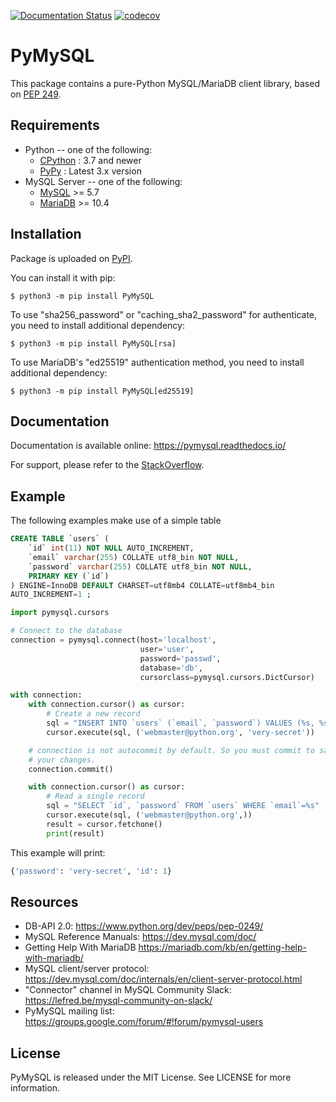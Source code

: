 [![Documentation Status](https://readthedocs.org/projects/pymysql/badge/?version=latest)](https://pymysql.readthedocs.io/)
[![codecov](https://codecov.io/gh/PyMySQL/PyMySQL/branch/main/graph/badge.svg?token=ppEuaNXBW4)](https://codecov.io/gh/PyMySQL/PyMySQL)

# PyMySQL

This package contains a pure-Python MySQL/MariaDB client library, based on [PEP
249](https://www.python.org/dev/peps/pep-0249/).

## Requirements

- Python -- one of the following:
  - [CPython](https://www.python.org/) : 3.7 and newer
  - [PyPy](https://pypy.org/) : Latest 3.x version
- MySQL Server -- one of the following:
  - [MySQL](https://www.mysql.com/) \>= 5.7
  - [MariaDB](https://mariadb.org/) \>= 10.4

## Installation

Package is uploaded on [PyPI](https://pypi.org/project/PyMySQL).

You can install it with pip:

    $ python3 -m pip install PyMySQL

To use "sha256_password" or "caching_sha2_password" for authenticate,
you need to install additional dependency:

    $ python3 -m pip install PyMySQL[rsa]

To use MariaDB's "ed25519" authentication method, you need to install
additional dependency:

    $ python3 -m pip install PyMySQL[ed25519]

## Documentation

Documentation is available online: <https://pymysql.readthedocs.io/>

For support, please refer to the
[StackOverflow](https://stackoverflow.com/questions/tagged/pymysql).

## Example

The following examples make use of a simple table

``` sql
CREATE TABLE `users` (
    `id` int(11) NOT NULL AUTO_INCREMENT,
    `email` varchar(255) COLLATE utf8_bin NOT NULL,
    `password` varchar(255) COLLATE utf8_bin NOT NULL,
    PRIMARY KEY (`id`)
) ENGINE=InnoDB DEFAULT CHARSET=utf8mb4 COLLATE=utf8mb4_bin
AUTO_INCREMENT=1 ;
```

``` python
import pymysql.cursors

# Connect to the database
connection = pymysql.connect(host='localhost',
                             user='user',
                             password='passwd',
                             database='db',
                             cursorclass=pymysql.cursors.DictCursor)

with connection:
    with connection.cursor() as cursor:
        # Create a new record
        sql = "INSERT INTO `users` (`email`, `password`) VALUES (%s, %s)"
        cursor.execute(sql, ('webmaster@python.org', 'very-secret'))

    # connection is not autocommit by default. So you must commit to save
    # your changes.
    connection.commit()

    with connection.cursor() as cursor:
        # Read a single record
        sql = "SELECT `id`, `password` FROM `users` WHERE `email`=%s"
        cursor.execute(sql, ('webmaster@python.org',))
        result = cursor.fetchone()
        print(result)
```

This example will print:

``` python
{'password': 'very-secret', 'id': 1}
```

## Resources

- DB-API 2.0: <https://www.python.org/dev/peps/pep-0249/>
- MySQL Reference Manuals: <https://dev.mysql.com/doc/>
- Getting Help With MariaDB <https://mariadb.com/kb/en/getting-help-with-mariadb/>
- MySQL client/server protocol:
  <https://dev.mysql.com/doc/internals/en/client-server-protocol.html>
- "Connector" channel in MySQL Community Slack:
  <https://lefred.be/mysql-community-on-slack/>
- PyMySQL mailing list:
  <https://groups.google.com/forum/#!forum/pymysql-users>

## License

PyMySQL is released under the MIT License. See LICENSE for more
information.
